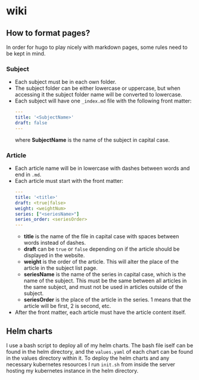 # wiki

## How to format pages?
In order for hugo to play nicely with markdown pages, some rules need to be kept in mind.

### Subject
- Each subject must be in each own folder.
- The subject folder can be either lowercase or uppercase, but when accessing it the subject folder name will be converted to lowercase.
- Each subject will have one `_index.md` file with the following front matter:
  ```yaml
  ---
  title: '<SubjectName>'
  draft: false
  ---
  ```
  where **SubjectName** is the name of the subject in capital case.

### Article
- Each article name will be in lowercase with dashes between words and end in `.md`.
- Each article must start with the front matter:
  ```yaml
  ---
  title: '<title>'
  draft: <true|false>
  weight: <weightNum>
  series: ["<seriesName>"]
  series_order: <seriesOrder>
  ---
  ```
  - **title** is the name of the file in capital case with spaces between words instead of dashes.
  - **draft** can be `true` or `false` depending on if the article should be displayed in the website.
  - **weight** is the order of the article. This will alter the place of the article in the subject list page.
  - **seriesName** is the name of the series in capital case, which is the name of the subject. This must be the same between all articles in the same subject, and must not be used in articles outside of the subject.
  - **seriesOrder** is the place of the article in the series. 1 means that the article will be first, 2 is second, etc.
- After the front matter, each article must have the article content itself.

## Helm charts

I use a bash script to deploy all of my helm charts.
The bash file iself can be found in the helm directory, and the `values.yaml` of each chart can be found in the values directory within it.
To deploy the helm charts and any necessary kubernetes resources I run `init.sh` from inside the server hosting my kubernetes instance in the helm directory.

